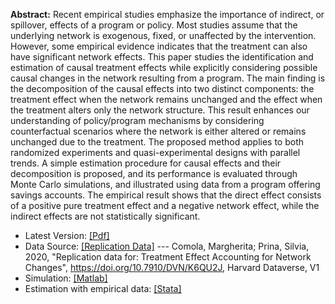 **Abstract:** Recent empirical studies emphasize the importance of indirect, or spillover, effects of a program or policy. Most studies assume that the underlying network is exogenous, fixed, or unaffected by the intervention. However, some empirical evidence indicates that the treatment can also have significant network effects. This paper studies the identification and estimation of causal treatment effects while explicitly considering possible causal changes in the network resulting from a program. The main finding is the decomposition of the causal effects into two distinct components: the treatment effect when the network remains unchanged and the effect when the treatment alters only the network structure. This result enhances our understanding of policy/program mechanisms by considering counterfactual scenarios where the network is either altered or remains unchanged due to the treatment. The proposed method applies to both randomized experiments and quasi-experimental designs with parallel trends. A simple estimation procedure for causal effects and their decomposition is proposed, and its performance is evaluated through Monte Carlo simulations, and illustrated using data from a program offering savings accounts. The empirical result shows that the direct effect consists of a positive pure treatment effect and a negative network effect, while the indirect effects are not statistically significant.

* Latest Version: [[Pdf]](/assets/docs/JMP.pdf)
* Data Source: [[Replication Data]](https://dataverse.harvard.edu/dataset.xhtml?persistentId=doi:10.7910/DVN/K6QU2J)
--- Comola, Margherita; Prina, Silvia, 2020, "Replication data for: Treatment Effect Accounting for Network Changes", https://doi.org/10.7910/DVN/K6QU2J, Harvard Dataverse, V1
* Simulation: [[Matlab]](https://github.com/SiwonRyu/TENC_Simulation)
* Estimation with empirical data: [[Stata]](https://github.com/SiwonRyu/TENC_Estimation)